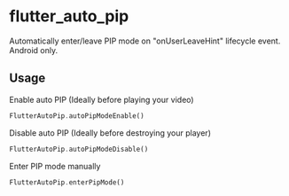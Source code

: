 # flutter_auto_pip

Automatically enter/leave PIP mode on "onUserLeaveHint" lifecycle event.  
Android only.

## Usage

Enable auto PIP (Ideally before playing your video)
```dart
FlutterAutoPip.autoPipModeEnable()
```

Disable auto PIP (Ideally before destroying your player)
```dart
FlutterAutoPip.autoPipModeDisable()
```

Enter PIP mode manually
```dart
FlutterAutoPip.enterPipMode()
```

